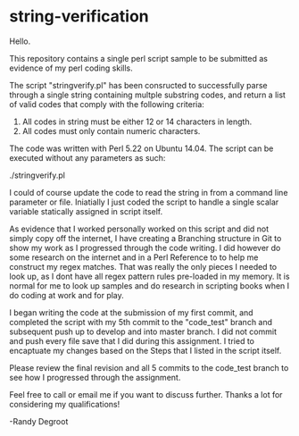# string-verification


Hello.

This repository contains a single perl script sample to be submitted as evidence of my perl coding skills.

The script "stringverify.pl" has been consructed to successfully parse through a single string containing multple substring codes, and return a list of valid codes that comply with the following criteria:

1. All codes in string must be either 12 or 14 characters in length.
2. All codes must only contain numeric characters.

The code was written with Perl 5.22 on Ubuntu 14.04.  The script can be executed without any parameters as such:

./stringverify.pl

I could of course update the code to read the string in from a command line parameter or file.  Iniatially I just coded the script to handle a single scalar variable statically assigned in script itself.

As evidence that I worked personally worked on this script and did not simply copy off the internet, I have creating a Branching structure in Git to show my work as I progressed through the code writing.  I did however do some research on the internet and in a Perl Reference to to help me construct my regex matches.  That was really the only pieces I needed to look up, as I dont have all regex pattern rules pre-loaded in my memory.  It is normal for me to look up samples and do research in scripting books when I do coding at work and for play.

I began writing the code at the submission of my first commit, and completed the script with my 5th commit to the "code_test" branch and subsequent push up to develop and into master branch. I did not commit and push every file save that I did during this assignment.  I tried to encaptuate my changes based on the Steps that I listed in the script itself.

Please review the final revision and all 5 commits to the code_test branch to see how I progressed through the assignment.

Feel free to call or email me if you want  to discuss further. Thanks a lot for considering my qualifications!

-Randy Degroot
